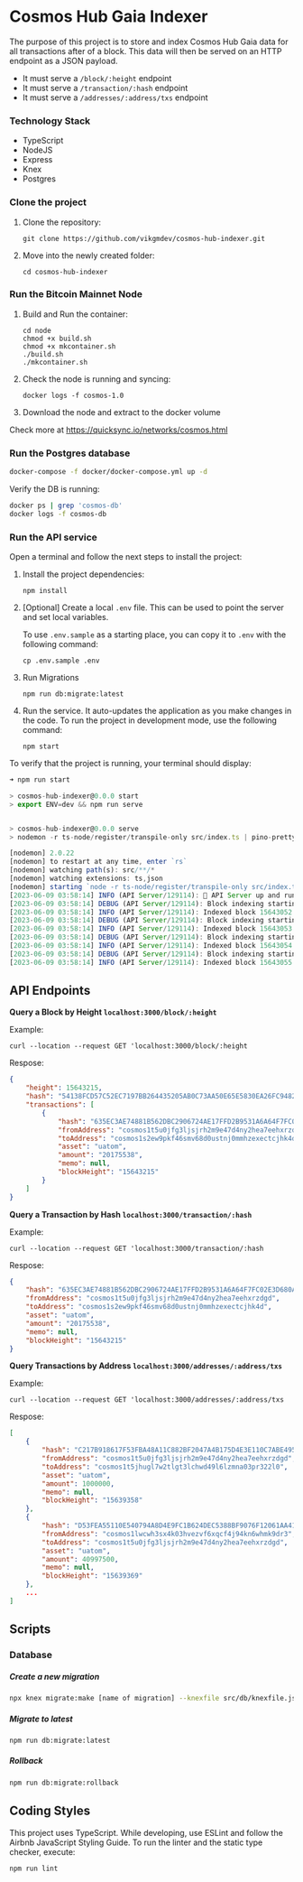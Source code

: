 # Cosmos Hub Gaia Indexer

The purpose of this project is to store and index Cosmos Hub Gaia data for all transactions after of a block. This data will then be served on an HTTP endpoint as a JSON payload.

- It must serve a `/block/:height` endpoint
- It must serve a `/transaction/:hash` endpoint
- It must serve a `/addresses/:address/txs` endpoint

### Technology Stack

- TypeScript
- NodeJS
- Express
- Knex
- Postgres

### Clone the project

1. Clone the repository:

   ```shell
   git clone https://github.com/vikgmdev/cosmos-hub-indexer.git
   ```

1. Move into the newly created folder:

   ```shell
   cd cosmos-hub-indexer
   ```

### Run the Bitcoin Mainnet Node

1. Build and Run the container:

   ```shell
   cd node
   chmod +x build.sh
   chmod +x mkcontainer.sh
   ./build.sh
   ./mkcontainer.sh
   ```

1. Check the node is running and syncing:

   ```shell
   docker logs -f cosmos-1.0
   ```

1. Download the node and extract to the docker volume

Check more at https://quicksync.io/networks/cosmos.html

### Run the Postgres database

```sh
docker-compose -f docker/docker-compose.yml up -d
```

Verify the DB is running:

```sh
docker ps | grep 'cosmos-db'
docker logs -f cosmos-db
```

### Run the API service

Open a terminal and follow the next steps to install the project:

1. Install the project dependencies:

   ```shell
   npm install
   ```

1. [Optional] Create a local `.env` file. This can be used to point the server and set local variables.

   To use `.env.sample` as a starting place, you can copy it to `.env` with the following command:

   ```shell
   cp .env.sample .env
   ```

1. Run Migrations

   ```shell
   npm run db:migrate:latest
   ```

1. Run the service. It auto-updates the
   application as you make changes in the code. To run the project in
   development mode, use the following command:

   ```shell
   npm start
   ```

To verify that the project is running, your terminal should display:

```js
➜ npm run start

> cosmos-hub-indexer@0.0.0 start
> export ENV=dev && npm run serve


> cosmos-hub-indexer@0.0.0 serve
> nodemon -r ts-node/register/transpile-only src/index.ts | pino-pretty

[nodemon] 2.0.22
[nodemon] to restart at any time, enter `rs`
[nodemon] watching path(s): src/**/*
[nodemon] watching extensions: ts,json
[nodemon] starting `node -r ts-node/register/transpile-only src/index.ts`
[2023-06-09 03:58:14] INFO (API Server/129114): 🚀 API Server up and running in development @ http://localhost:3000
[2023-06-09 03:58:14] DEBUG (API Server/129114): Block indexing starting...
[2023-06-09 03:58:14] INFO (API Server/129114): Indexed block 15643052
[2023-06-09 03:58:14] DEBUG (API Server/129114): Block indexing starting...
[2023-06-09 03:58:14] INFO (API Server/129114): Indexed block 15643053
[2023-06-09 03:58:14] DEBUG (API Server/129114): Block indexing starting...
[2023-06-09 03:58:14] INFO (API Server/129114): Indexed block 15643054
[2023-06-09 03:58:14] DEBUG (API Server/129114): Block indexing starting...
[2023-06-09 03:58:14] INFO (API Server/129114): Indexed block 15643055
```

## API Endpoints

**Query a Block by Height `localhost:3000/block/:height`**

Example:

```shell
curl --location --request GET 'localhost:3000/block/:height
```

Respose:

```json
{
    "height": 15643215,
    "hash": "54138FCD57C52EC7197BB264435205AB0C73AA50E65E5830EA26FC94820A34BD",
    "transactions": [
        {
            "hash": "635EC3AE74881B562DBC2906724AE17FFD2B9531A6A64F7FC02E3D680A4D4D9D",
            "fromAddress": "cosmos1t5u0jfg3ljsjrh2m9e47d4ny2hea7eehxrzdgd",
            "toAddress": "cosmos1s2ew9pkf46smv68d0ustnj0mmhzexectcjhk4d",
            "asset": "uatom",
            "amount": "20175538",
            "memo": null,
            "blockHeight": "15643215"
        }
    ]
}
```

**Query a Transaction by Hash `localhost:3000/transaction/:hash`**

Example:

```shell
curl --location --request GET 'localhost:3000/transaction/:hash
```

Respose:

```json
{
    "hash": "635EC3AE74881B562DBC2906724AE17FFD2B9531A6A64F7FC02E3D680A4D4D9D",
    "fromAddress": "cosmos1t5u0jfg3ljsjrh2m9e47d4ny2hea7eehxrzdgd",
    "toAddress": "cosmos1s2ew9pkf46smv68d0ustnj0mmhzexectcjhk4d",
    "asset": "uatom",
    "amount": "20175538",
    "memo": null,
    "blockHeight": "15643215"
}
```

**Query Transactions by Address `localhost:3000/addresses/:address/txs`**

Example:

```shell
curl --location --request GET 'localhost:3000/addresses/:address/txs
```

Respose:

```json
[
    {
        "hash": "C217B918617F53FBA48A11C882BF2047A4B175D4E3E110C7ABE495B2403F8EC0",
        "fromAddress": "cosmos1t5u0jfg3ljsjrh2m9e47d4ny2hea7eehxrzdgd",
        "toAddress": "cosmos1t5jhugl7w2tlgt3lchwd49l6lzmna03pr322l0",
        "asset": "uatom",
        "amount": 1000000,
        "memo": null,
        "blockHeight": "15639358"
    },
    {
        "hash": "D53FEA55110E540794A8D4E9FC1B624DEC5388BF9076F12061AA41DC5D1052D5",
        "fromAddress": "cosmos1lwcwh3sx4k03hvezvf6xqcf4j94kn6whmk9dr3",
        "toAddress": "cosmos1t5u0jfg3ljsjrh2m9e47d4ny2hea7eehxrzdgd",
        "asset": "uatom",
        "amount": 40997500,
        "memo": null,
        "blockHeight": "15639369"
    },
    ...
]
```

## Scripts

### Database

##### Create a new migration

```bash
npx knex migrate:make [name of migration] --knexfile src/db/knexfile.js
```

##### Migrate to latest

```bash
npm run db:migrate:latest
```

##### Rollback

```bash
npm run db:migrate:rollback
```

## Coding Styles

This project uses TypeScript. While developing, use ESLint and follow the
Airbnb JavaScript Styling Guide. To run the linter and the static type checker,
execute:

```shell
npm run lint
```
